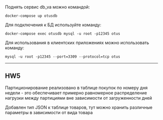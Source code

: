 Поднять сервис db_va можно командой:

`docker-compose up otusdb`

Для подключения к БД используйте команду:

`docker-compose exec otusdb mysql -u root -p12345 otus`

Для использования в клиентских приложениях можно использовать команду:

`mysql -u root -p12345 --port=3309 --protocol=tcp otus`


----------------------------------------------------------------------
HW5
----------------------------------------------------------------------
Партиционирование реализовано в таблице покупок по номеру дня недели -
это обеспечивает примерно равномерное распределение нагрузки между партициями
вне зависимости от загруженности дней

Добавлен тип JSON к таблице товаров, тут можно хранить различные параметры 
в зависимости от вида товара
